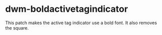 # dwm-boldactivetagindicator
This patch makes the active tag indicator use a bold font. It also removes the square.
